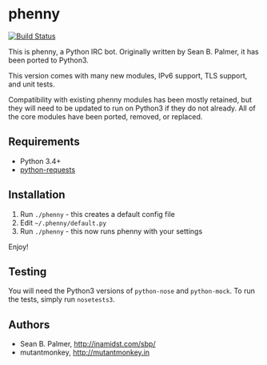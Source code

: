 # phenny
[![Build Status](https://travis-ci.org/apertium/phenny.png?branch=master)](https://travis-ci.org/apertium/phenny)

This is phenny, a Python IRC bot. Originally written by Sean B. Palmer, it has
been ported to Python3.

This version comes with many new modules, IPv6 support, TLS support, and unit
tests.

Compatibility with existing phenny modules has been mostly retained, but they
will need to be updated to run on Python3 if they do not already. All of the
core modules have been ported, removed, or replaced.

## Requirements
* Python 3.4+
* [python-requests](http://docs.python-requests.org/en/latest/)

## Installation
1. Run `./phenny` - this creates a default config file
2. Edit `~/.phenny/default.py`
3. Run `./phenny` - this now runs phenny with your settings

Enjoy!

## Testing
You will need the Python3 versions of `python-nose` and `python-mock`. To run
the tests, simply run `nosetests3`.

## Authors
* Sean B. Palmer, http://inamidst.com/sbp/
* mutantmonkey, http://mutantmonkey.in
